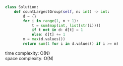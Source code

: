```python
class Solution:
    def countLargestGroup(self, n: int) -> int:
        d = {}
        for i in range(1, n + 1):
            t = sum(map(int, list(str(i))))
            if t not in d: d[t] = 1            
            else: d[t] += 1
        m = max(d.values())
        return sum(1 for i in d.values() if i >= m)
```

time complexity: O(N)       
space complexity: O(N)